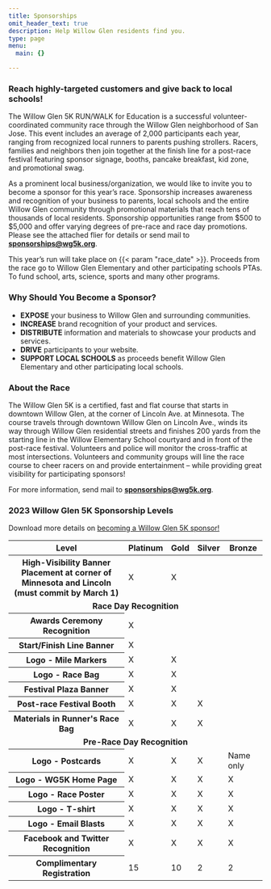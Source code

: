 ```yaml
---
title: Sponsorships
omit_header_text: true
description: Help Willow Glen residents find you.
type: page
menu:
  main: {}

---
```

### Reach highly-targeted customers and give back to local schools!

The Willow Glen 5K RUN/WALK for Education is a successful volunteer-coordinated community race through the Willow Glen neighborhood of San Jose. This event includes an average of 2,000 participants each year, ranging from recognized local runners to parents pushing strollers. Racers, families and neighbors then join together at the finish line for a post-race festival featuring sponsor signage, booths, pancake breakfast, kid zone, and promotional swag.

As a prominent local business/organization, we would like to invite you to become a sponsor for this year’s race. Sponsorship increases awareness and recognition of your business to parents, local schools and the entire Willow Glen community through promotional materials that reach tens of thousands of local residents. Sponsorship opportunities range from $500 to $5,000 and offer varying degrees of pre-race and race day promotions. Please see the attached flier for details or send mail to **sponsorships@wg5k.org**.

This year’s run will take place on {{< param "race_date" >}}. Proceeds from the race go to Willow Glen Elementary and other participating schools PTAs. To fund school, arts, science, sports and many other programs.

### Why Should You Become a Sponsor?

* **EXPOSE**  your business to Willow Glen and surrounding communities.
* **INCREASE** brand recognition of your product and services.
* **DISTRIBUTE** information and materials to showcase your products and services.
* **DRIVE** participants to your website.
* **SUPPORT LOCAL SCHOOLS** as proceeds benefit Willow Glen Elementary and other participating local schools.

### About the Race

The Willow Glen 5K is a certified, fast and flat course that starts in downtown Willow Glen, at the corner of Lincoln Ave. at Minnesota. The course travels through downtown Willow Glen on Lincoln Ave., winds its way through Willow Glen residential streets and finishes 200 yards from the starting line in the Willow Elementary School courtyard and in front of the post-race festival. Volunteers and police will monitor the cross-traffic at most intersections. Volunteers and community groups will line the race course to cheer racers on and provide entertainment – while providing great visibility for participating sponsors!

For more information, send mail to **sponsorships@wg5k.org**.

### 2023 Willow Glen 5K Sponsorship Levels

Download more details on [becoming a Willow Glen 5K sponsor!](/docs/2020_sponsorship_packet.pdf)

<table class="table">
<thead class="thead-dark">
<tr>
<th scope="col">Level</th>
<th scope="col">Platinum</th>
<th scope="col">Gold</th>
<th scope="col">Silver</th>
<th scope="col">Bronze</th>
</tr>
</thead>
<tbody>
<tr>
<th scope="row">High-Visibility Banner Placement at corner of Minnesota and Lincoln <br />(must commit by March 1)</th>
<td>X</td>
<td>X</td>
<td></td>
<td></td>
</tr>
<tr class="table-primary">
<td colspan="5"><b><center>Race Day Recognition</center></b></td>
</tr>
<tr>
<th scope="row">Awards Ceremony Recognition</th>
<td>X</td>
<td></td>
<td></td>
<td></td>
</tr>
<tr>
<th scope="row">Start/Finish Line Banner</th>
<td>X</td>
<td></td>
<td></td>
<td></td>
</tr>
<tr>
<th scope="row">Logo - Mile Markers</th>
<td>X</td>
<td>X</td>
<td></td>
<td></td>
</tr>
<tr>
<th scope="row">Logo - Race Bag</th>
<td>X</td>
<td>X</td>
<td></td>
<td></td>
</tr>
<tr>
<th scope="row">Festival Plaza Banner</th>
<td>X</td>
<td>X</td>
<td></td>
<td></td>
</tr>
<tr>
<th scope="row">Post-race Festival Booth</th>
<td>X</td>
<td>X</td>
<td>X</td>
<td></td>
</tr>
<tr>
<th scope="row">Materials in Runner's Race Bag</th>
<td>X</td>
<td>X</td>
<td>X</td>
<td></td>
</tr>
<tr class="table-primary">
<td colspan="5"><b><center>Pre-Race Day Recognition</center></b></td>
</tr>
<tr>
<th scope="row">Logo - Postcards</th>
<td>X</td>
<td>X</td>
<td>X</td>
<td>Name only</td>
</tr>
<tr>
<th scope="row">Logo - WG5K Home Page</th>
<td>X</td>
<td>X</td>
<td>X</td>
<td>X</td>
</tr>
<tr>
<th scope="row">Logo - Race Poster</th>
<td>X</td>
<td>X</td>
<td>X</td>
<td>X</td>
</tr>
<tr>
<th scope="row">Logo - T-shirt</th>
<td>X</td>
<td>X</td>
<td>X</td>
<td>X</td>
</tr>
<tr>
<th scope="row">Logo - Email Blasts</th>
<td>X</td>
<td>X</td>
<td>X</td>
<td>X</td>
</tr>
<tr>
<th scope="row">Facebook and Twitter Recognition</th>
<td>X</td>
<td>X</td>
<td>X</td>
<td>X</td>
</tr>
<tr>
<th scope="row">Complimentary Registration</th>
<td>15</td>
<td>10</td>
<td>2</td>
<td>2</td>
</tr>
</tbody>
</table>